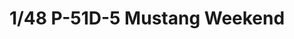 ---
layout: product
title: "1/48 P-51D-5 Mustang Weekend"
price: "3000" 
desc: "Maketa"
img_path: "/assets/img/84172.webp"
brand: "EDUARD"
available: false
special_offer: false
new: false
soon: false
cat: "010000"
subcat: "010400"
subsubcat: "00"
sifra: "84172"
popular: false
spec: false
---